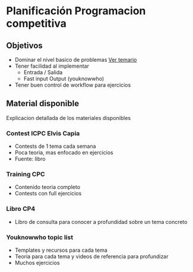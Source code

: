 # Planificación Programacion competitiva

## Objetivos

- Dominar el nivel basico de problemas [Ver temario](/notes/planning/Temario.md)
- Tener facilidad al implementar
  - Entrada / Salida
  - Fast input Output (youknowwho)
- Tener buen control de workflow para ejercicios

## Material disponible

Explicacion detallada de los materiales disponibles

### Contest ICPC Elvis Capia

- Contests de 1 tema cada semana
- Poca teoria, mas enfocado en ejercicios
- Fuente: libro

### Training CPC

- Contenido teoria completo
- Contests con full ejercicios

### Libro CP4

- Libro de consulta para conocer a profundidad sobre un tema concreto

### Youknowwho topic list

- Templates y recursos para cada tema
- Teoria para cada tema y videos de referencia para profundizar
- Muchos ejercicios
